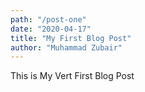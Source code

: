 ```yaml
---
path: "/post-one"
date: "2020-04-17"
title: "My First Blog Post"
author: "Muhammad Zubair"
---
```


This is My Vert First Blog Post